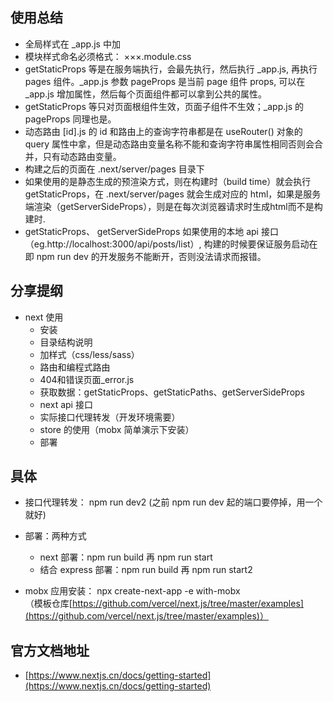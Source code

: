 ## 使用总结
- 全局样式在 _app.js 中加
- 模块样式命名必须格式： ×××.module.css 
- getStaticProps 等是在服务端执行，会最先执行，然后执行 _app.js, 再执行 pages 组件。_app.js 参数 pageProps 是当前 page 组件 props, 可以在 _app.js 增加属性，然后每个页面组件都可以拿到公共的属性。
- getStaticProps 等只对页面根组件生效，页面子组件不生效；_app.js 的 pageProps 同理也是。
- 动态路由 [id].js 的 id 和路由上的查询字符串都是在 useRouter() 对象的 query 属性中拿，但是动态路由变量名称不能和查询字符串属性相同否则会合并，只有动态路由变量。
- 构建之后的页面在 .next/server/pages 目录下
- 如果使用的是静态生成的预渲染方式，则在构建时（build time）就会执行 getStaticProps，在 .next/server/pages 就会生成对应的 html，如果是服务端渲染（getServerSideProps），则是在每次浏览器请求时生成html而不是构建时.
- getStaticProps、 getServerSideProps 如果使用的本地 api 接口（eg.http://localhost:3000/api/posts/list）, 构建的时候要保证服务启动在即 npm run dev 的开发服务不能断开，否则没法请求而报错。

## 分享提纲
- next 使用
    - 安装
    - 目录结构说明
    - 加样式（css/less/sass）
    - 路由和编程式路由
    - 404和错误页面_error.js
    - 获取数据：getStaticProps、getStaticPaths、getServerSideProps
    - next api 接口
    - 实际接口代理转发（开发环境需要）
    - store 的使用（mobx 简单演示下安装）
    - 部署

## 具体
- 接口代理转发： npm run dev2 (之前 npm run dev 起的端口要停掉，用一个就好)

- 部署：两种方式
    - next 部署：npm run build 再 npm run start
    - 结合 express 部署：npm run build 再 npm run start2

- mobx 应用安装： npx create-next-app -e with-mobx  
（模板仓库[https://github.com/vercel/next.js/tree/master/examples](https://github.com/vercel/next.js/tree/master/examples)）

## 官方文档地址
- [https://www.nextjs.cn/docs/getting-started](https://www.nextjs.cn/docs/getting-started)